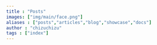 ```yaml
---
title : "Posts"
images: ["img/main/face.png"]
aliases : ["posts","articles","blog","showcase","docs"]
author : "chizuchizu"
tags : ["index"]
---
```

